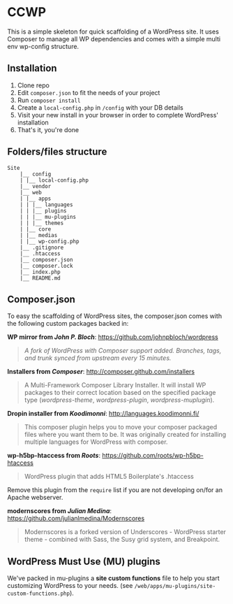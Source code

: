 CCWP
=====

This is a simple skeleton for quick scaffolding of a WordPress site.
It uses Composer to manage all WP dependencies and comes with a simple multi env wp-config structure. 

Installation
------------

 1. Clone repo 
 2. Edit `composer.json` to fit the needs of your project 
 3. Run `composer install` 
 4. Create a `local-config.php` in `/config` with your DB details 
 5. Visit your new install in your browser in order to complete WordPress' installation
 6. That's it, you're done

Folders/files structure
----------------

    Site
    	|__ config
	    | |__ local-config.php
    	|__ vendor
    	|__ web
    	| |__ apps
    	| | |__ languages
    	| | |__ plugins
    	| | |__ mu-plugins
    	| | |__ themes
    	| |__ core
    	| |__ medias
    	| |__ wp-config.php
    	|__ .gitignore
    	|__ .htaccess
    	|__ composer.json
    	|__ composer.lock
    	|__ index.php
    	|__ README.md


Composer.json
-------------
To easy the scaffolding of WordPress sites, the composer.json comes with the following custom packages backed in:

**WP mirror from *John P. Bloch***: https://github.com/johnpbloch/wordpress

> *A fork of WordPress with Composer support added. Branches, tags, and trunk synced from upstream every 15 minutes.*


**Installers from *Composer***: http://composer.github.com/installers

> A Multi-Framework Composer Library Installer.
> It will install WP packages to their correct location based on the specified package type (*wordpress-theme*, *wordpress-plugin*, *wordpress-muplugin*).


**Dropin installer from *Koodimonni***: http://languages.koodimonni.fi/

> This composer plugin helps you to move your composer packaged files where you want them to be. 
> It was  originally created for installing multiple languages for WordPress with composer.


**wp-h5bp-htaccess from *Roots***: https://github.com/roots/wp-h5bp-htaccess

> WordPress plugin that adds HTML5 Boilerplate's .htaccess

Remove this plugin from the `require` list if you are not developing on/for an Apache webserver. 

**modernscores from *Julian Medina***: https://github.com/julianlmedina/Modernscores

> Modernscores is a forked version of Underscores - WordPress starter theme - combined with Sass, the Susy grid system, and Breakpoint.


WordPress Must Use (MU) plugins
-------------------------------

We've packed in mu-plugins a **site custom functions** file to help you start customizing WordPress to your needs. (see `/web/apps/mu-plugins/site-custom-functions.php`).